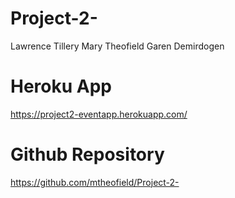 # Project-2-

Lawrence Tillery
Mary Theofield
Garen Demirdogen

# Heroku App

https://project2-eventapp.herokuapp.com/

# Github Repository

https://github.com/mtheofield/Project-2-
